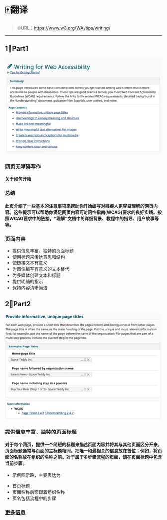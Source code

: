 #  🀄️翻译 

> 🌐URL：https://www.w3.org/WAI/tips/writing/

---

## 1⃣️Part1 

![](/pic/t1.png)

### 网页无障碍写作
#### 关于如何开始

### 总结
#### 此页介绍了一些基本的注意事项来帮助你开始编写对残疾人更容易理解的网页内容。这些提示可以帮助你满足网页内容可访问性指南(WCAG)要求的良好实践。按照WCAG要求中的链接，“理解”文档中的详细背景、教程中的指导、用户故事等等。

### 页面内容
- 提供信息丰富、独特的页面标题
- 使用标题来传达意思和结构
- 使链接文本有意义
- 为图像编写有意义的文本替代
- 为多媒体创建文本和标题
- 提供明确的指示
- 保持内容清晰简洁

## 2⃣️Part2

![](/pic/t2.png)

### 提供信息丰富、独特的页面标题
#### 对于每个网页，提供一个简短的标题来描述页面内容并将其与其他页面区分开来。页面标题通常与页面的主标题相同。把唯一和最相关的信息放在首位；例如，将页面的名称放在组织的名称之前。对于属于多步骤流程的页面，请在页面标题中包含当前步骤。

* 示例图示略，主要表达为

- 首页标题
- 页面名称后面跟着组织名称 
- 页名包括流程中的步骤 

### [更多信息](https://www.w3.org/WAI/WCAG21/quickref/#page-titled)
